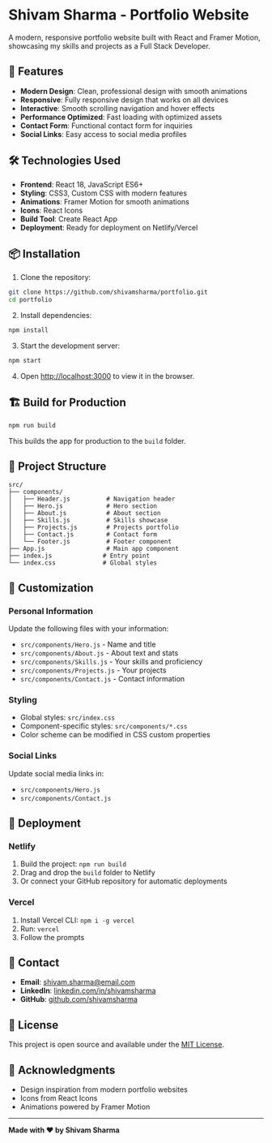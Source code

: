 # Shivam Sharma - Portfolio Website

A modern, responsive portfolio website built with React and Framer Motion, showcasing my skills and projects as a Full Stack Developer.

## 🚀 Features

- **Modern Design**: Clean, professional design with smooth animations
- **Responsive**: Fully responsive design that works on all devices
- **Interactive**: Smooth scrolling navigation and hover effects
- **Performance Optimized**: Fast loading with optimized assets
- **Contact Form**: Functional contact form for inquiries
- **Social Links**: Easy access to social media profiles

## 🛠️ Technologies Used

- **Frontend**: React 18, JavaScript ES6+
- **Styling**: CSS3, Custom CSS with modern features
- **Animations**: Framer Motion for smooth animations
- **Icons**: React Icons
- **Build Tool**: Create React App
- **Deployment**: Ready for deployment on Netlify/Vercel

## 📦 Installation

1. Clone the repository:
```bash
git clone https://github.com/shivamsharma/portfolio.git
cd portfolio
```

2. Install dependencies:
```bash
npm install
```

3. Start the development server:
```bash
npm start
```

4. Open [http://localhost:3000](http://localhost:3000) to view it in the browser.

## 🏗️ Build for Production

```bash
npm run build
```

This builds the app for production to the `build` folder.

## 📁 Project Structure

```
src/
├── components/
│   ├── Header.js          # Navigation header
│   ├── Hero.js            # Hero section
│   ├── About.js           # About section
│   ├── Skills.js          # Skills showcase
│   ├── Projects.js        # Projects portfolio
│   ├── Contact.js         # Contact form
│   └── Footer.js          # Footer component
├── App.js                 # Main app component
├── index.js              # Entry point
└── index.css             # Global styles
```

## 🎨 Customization

### Personal Information
Update the following files with your information:
- `src/components/Hero.js` - Name and title
- `src/components/About.js` - About text and stats
- `src/components/Skills.js` - Your skills and proficiency
- `src/components/Projects.js` - Your projects
- `src/components/Contact.js` - Contact information

### Styling
- Global styles: `src/index.css`
- Component-specific styles: `src/components/*.css`
- Color scheme can be modified in CSS custom properties

### Social Links
Update social media links in:
- `src/components/Hero.js`
- `src/components/Contact.js`

## 🚀 Deployment

### Netlify
1. Build the project: `npm run build`
2. Drag and drop the `build` folder to Netlify
3. Or connect your GitHub repository for automatic deployments

### Vercel
1. Install Vercel CLI: `npm i -g vercel`
2. Run: `vercel`
3. Follow the prompts

## 📧 Contact

- **Email**: shivam.sharma@email.com
- **LinkedIn**: [linkedin.com/in/shivamsharma](https://linkedin.com/in/shivamsharma)
- **GitHub**: [github.com/shivamsharma](https://github.com/shivamsharma)

## 📄 License

This project is open source and available under the [MIT License](LICENSE).

## 🙏 Acknowledgments

- Design inspiration from modern portfolio websites
- Icons from React Icons
- Animations powered by Framer Motion

---

**Made with ❤️ by Shivam Sharma**
